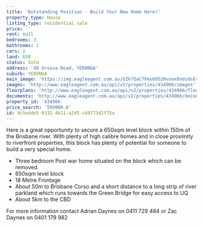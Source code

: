```yaml
---
title: 'Outstanding Position - Build Your New Home Here!'
property_type: House
listing_type: residential_sale
price: ''
rent: null
bedrooms: 3
bathrooms: 1
cars: 1
land: 650
status: Sold
address: '48 Orsova Road, YERONGA'
suburb: YERONGA
main_image: 'https://img.eagleagent.com.au/VZk7QaC7FmsOdS2Hvoox0ndudsE=/1280x854/smart/https://s3-us-west-2.amazonaws.com/eagleagent-orig/images/6819405/105712628-image-M.jpg'
images: 'http://www.eagleagent.com.au/api/v2/properties/434966/images'
floorplans: 'http://www.eagleagent.com.au/api/v2/properties/434966/floorplans'
documents: 'http://www.eagleagent.com.au/api/v2/properties/434966/documents'
property_id: '434966'
price_search: '595000.0'
id: dc5edde5-9332-4b11-a2d5-c69f73d2f75a
---
```

Here is a great opportunity to secure a 650sqm level block within 150m of the Brisbane river. With plenty of high calibre homes and in close proximity to riverfront properties, this block has plenty of potential for someone to build a very special home.

*  Three bedroom Post war home situated on the block which can be removed.
*  650sqm level block
*  18 Metre Frontage
*  About 50m to Brisbane Corso and a short distance to a long strip of river parkland which runs towards the Green Bridge for easy access to UQ
*  About 5km to the CBD

For more information contact Adrian Daynes on 0411 729 484 or Zac Daynes on 0401 179 982
